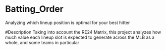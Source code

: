 # Batting_Order
Analyzing which lineup position is optimal for your best hitter

#Description
Taking into account the RE24 Matrix, this project analyzes how much value each lineup slot is expected to generate across the MLB as a whole, and some teams in particular
